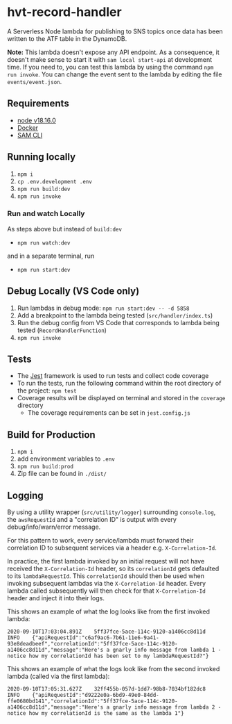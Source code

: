 # hvt-record-handler

A Serverless Node lambda for publishing to SNS topics once data has been written to the ATF table in the DynamoDB.

**Note:** This lambda doesn't expose any API endpoint. As a consequence, it doesn't make
sense to start it with `sam local start-api` at development time. If you need to, you
can test this lambda by using the command `npm run invoke`. You can change the event
sent to the lambda by editing the file `events/event.json`.

## Requirements

- [node v18.16.0](https://nodejs.org/en/download/releases/)
- [Docker](https://www.docker.com/get-started)
- [SAM CLI](https://docs.aws.amazon.com/serverless-application-model/latest/developerguide/serverless-sam-cli-install.html)


## Running locally

1. `npm i`
1. `cp .env.development .env`
1. `npm run build:dev`
1. `npm run invoke`

### Run and watch Locally

As steps above but instead of `build:dev`
- `npm run watch:dev`

and in a separate terminal, run

- `npm run start:dev`

## Debug Locally (VS Code only)

1. Run lambdas in debug mode: `npm run start:dev -- -d 5858`
1. Add a breakpoint to the lambda being tested (`src/handler/index.ts`)
1. Run the debug config from VS Code that corresponds to lambda being tested (`RecordHandlerFunction`)
1. `npm run invoke`


## Tests

- The [Jest](https://jestjs.io/) framework is used to run tests and collect code coverage
- To run the tests, run the following command within the root directory of the project: `npm test`
- Coverage results will be displayed on terminal and stored in the `coverage` directory
    - The coverage requirements can be set in `jest.config.js`


## Build for Production

1. `npm i`
1. add environment variables to `.env`
1. `npm run build:prod`
1.  Zip file can be found in `./dist/`


## Logging

By using a utility wrapper (`src/utility/logger`) surrounding `console.log`, the `awsRequestId` and a "correlation ID" is output with every debug/info/warn/error message.

For this pattern to work, every service/lambda must forward their correlation ID to subsequent services via a header e.g. `X-Correlation-Id`. 

In practice, the first lambda invoked by an initial request will not have received the `X-Correlation-Id` header, so its `correlationId` gets defaulted to its `lambdaRequestId`.
This `correlationId` should then be used when invoking subsequent lambdas via the `X-Correlation-Id` header.
Every lambda called subsequently will then check for that `X-Correlation-Id` header and inject it into their logs.

This shows an example of what the log looks like from the first invoked lambda:
```
2020-09-10T17:03:04.891Z	5ff37fce-5ace-114c-9120-a1406cc8d11d	INFO	{"apiRequestId":"c6af9ac6-7b61-11e6-9a41-93e8deadbeef","correlationId":"5ff37fce-5ace-114c-9120-a1406cc8d11d","message":"Here's a gnarly info message from lambda 1 - notice how my correlationId has been set to my lambdaRequestId?"}
```
This shows an example of what the logs look like from the second invoked lambda (called via the first lambda):
```
2020-09-10T17:05:31.627Z	32ff455b-057d-1dd7-98b8-7034bf182dc8	INFO	{"apiRequestId":"d9222e0a-6bd9-49e0-84dd-ffe0680bd141","correlationId":"5ff37fce-5ace-114c-9120-a1406cc8d11d","message":"Here's a gnarly info message from lambda 2 - notice how my correlationId is the same as the lambda 1"}
